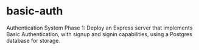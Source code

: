 # basic-auth

Authentication System Phase 1: Deploy an Express server that implements Basic Authentication, with signup and signin capabilities, using a Postgres database for storage.
